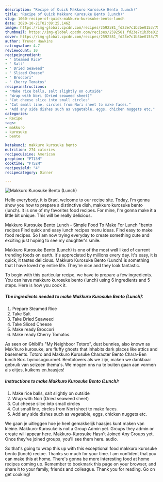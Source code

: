 ```yaml
---
description: "Recipe of Quick Makkuro Kurosuke Bento (Lunch)"
title: "Recipe of Quick Makkuro Kurosuke Bento (Lunch)"
slug: 1060-recipe-of-quick-makkuro-kurosuke-bento-lunch
date: 2020-10-21T02:09:25.146Z
image: https://img-global.cpcdn.com/recipes/2592581_fd23e7c1b3be0153/751x532cq70/makkuro-kurosuke-bento-lunch-recipe-main-photo.jpg
thumbnail: https://img-global.cpcdn.com/recipes/2592581_fd23e7c1b3be0153/751x532cq70/makkuro-kurosuke-bento-lunch-recipe-main-photo.jpg
cover: https://img-global.cpcdn.com/recipes/2592581_fd23e7c1b3be0153/751x532cq70/makkuro-kurosuke-bento-lunch-recipe-main-photo.jpg
author: Trevor Hawkins
ratingvalue: 4.7
reviewcount: 10
recipeingredient:
- " Steamed Rice"
- " Salt"
- " Dried Seaweed"
- " Sliced Cheese"
- " Broccori"
- " Cherry Tomatos"
recipeinstructions:
- "Make rice balls, salt slightly on outside"
- "Wrap with Nori (Dried seaweed sheet)"
- "Cut cheese slice into small circles"
- "Cut small line, circles from Nori sheet to make faces."
- "Add any side dishes such as vegetable, eggs, chicken nuggets etc."
categories:
- Recipe
tags:
- makkuro
- kurosuke
- bento

katakunci: makkuro kurosuke bento 
nutrition: 274 calories
recipecuisine: American
preptime: "PT13M"
cooktime: "PT52M"
recipeyield: "4"
recipecategory: Dinner

---
```



![Makkuro Kurosuke Bento (Lunch)](https://img-global.cpcdn.com/recipes/2592581_fd23e7c1b3be0153/751x532cq70/makkuro-kurosuke-bento-lunch-recipe-main-photo.jpg)

Hello everybody, it is Brad, welcome to our recipe site. Today, I'm gonna show you how to prepare a distinctive dish, makkuro kurosuke bento (lunch). It is one of my favorites food recipes. For mine, I'm gonna make it a little bit unique. This will be really delicious.

Makkuro Kurosuke Bento Lunch - Simple Food To Make For Lunch &#34;bento recipes Find quick and easy lunch recipes menu ideas. Find easy to make food recipes. So I am now trying everyday to create something cute and exciting just hoping to see my daughter&#39;s smile.

Makkuro Kurosuke Bento (Lunch) is one of the most well liked of current trending foods on earth. It's appreciated by millions every day. It's easy, it is quick, it tastes delicious. Makkuro Kurosuke Bento (Lunch) is something that I have loved my entire life. They're nice and they look fantastic.


To begin with this particular recipe, we have to prepare a few ingredients. You can have makkuro kurosuke bento (lunch) using 6 ingredients and 5 steps. Here is how you cook it.

<!--inarticleads1-->

##### The ingredients needed to make Makkuro Kurosuke Bento (Lunch):

1. Prepare  Steamed Rice
1. Take  Salt
1. Take  Dried Seaweed
1. Take  Sliced Cheese
1. Make ready  Broccori
1. Make ready  Cherry Tomatos


As seen on Ghibli&#39;s &#34;My Neighboor Totoro&#34;, dust bunnies, also known as Mak&#39;kuro kurosuke, are fluffy ghosts that inhabits dark places like attics and basements. Totoro and Makkuro Kurosuke Character Bento Chara-Ben lunch Box. bymosogourmet. Bentolovers als we zijn, maken we dankbaar gebruik van seizoen thema&#39;s. We mogen ons nu te buiten gaan aan vormen als eitjes, kuikens en.haasjes! 

<!--inarticleads2-->

##### Instructions to make Makkuro Kurosuke Bento (Lunch):

1. Make rice balls, salt slightly on outside
1. Wrap with Nori (Dried seaweed sheet)
1. Cut cheese slice into small circles
1. Cut small line, circles from Nori sheet to make faces.
1. Add any side dishes such as vegetable, eggs, chicken nuggets etc.


We gaan je uitleggen hoe je heel gemakkelijk haasjes kunt maken van kleine. Makkuro-Kurosuke is not a Group Admin yet. Groups they admin or create will appear here. Makkuro-Kurosuke Hasn&#39;t Joined Any Groups yet. Once they&#39;ve joined groups, you&#39;ll see them here. audio. 

So that's going to wrap this up with this exceptional food makkuro kurosuke bento (lunch) recipe. Thanks so much for your time. I am confident that you can make this at home. There's gonna be more interesting food at home recipes coming up. Remember to bookmark this page on your browser, and share it to your family, friends and colleague. Thank you for reading. Go on get cooking!
